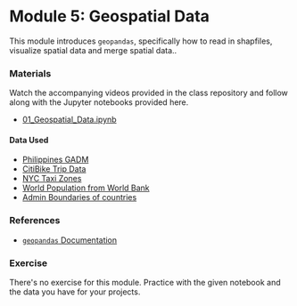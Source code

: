 # Module 5: Geospatial Data
This module introduces `geopandas`, specifically how to read in shapfiles, visualize spatial data and merge spatial data..

### Materials
Watch the accompanying videos provided in the class repository and follow along with the Jupyter notebooks provided here.

* [01_Geospatial_Data.ipynb](01_Geospatial_Data.ipynb)

#### Data Used
* [Philippines GADM](https://biogeo.ucdavis.edu/data/gadm3.6/shp/gadm36_PHL_shp.zip)
* [CitiBike Trip Data](https://s3.amazonaws.com/tripdata/index.html)
* [NYC Taxi Zones](https://s3.amazonaws.com/nyc-tlc/misc/taxi_zones.zip)
* [World Population from World Bank](http://api.worldbank.org/v2/en/indicator/SP.POP.TOTL?downloadformat=csv)
* [Admin Boundaries of countries](https://www.naturalearthdata.com/downloads/10m-cultural-vectors/10m-admin-0-countries/)

### References
* [`geopandas` Documentation](https://geopandas.org/)


### Exercise
There's no exercise for this module. Practice with the given notebook and the data you have for your projects. 